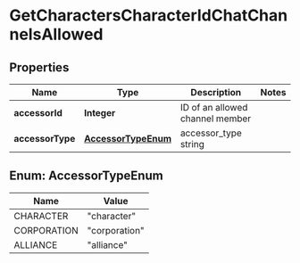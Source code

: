 
# GetCharactersCharacterIdChatChannelsAllowed

## Properties
Name | Type | Description | Notes
------------ | ------------- | ------------- | -------------
**accessorId** | **Integer** | ID of an allowed channel member | 
**accessorType** | [**AccessorTypeEnum**](#AccessorTypeEnum) | accessor_type string | 


<a name="AccessorTypeEnum"></a>
## Enum: AccessorTypeEnum
Name | Value
---- | -----
CHARACTER | &quot;character&quot;
CORPORATION | &quot;corporation&quot;
ALLIANCE | &quot;alliance&quot;



